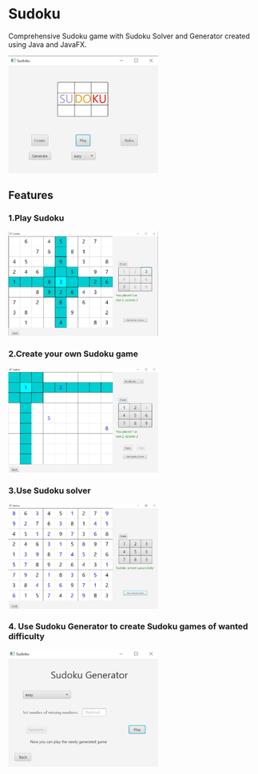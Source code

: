 # Sudoku
Comprehensive Sudoku game with Sudoku Solver and Generator created using Java and JavaFX.

<img src="https://github.com/edtaskin/Sudoku/blob/main/Sample%20Screenshots/sample1.jpg" width="300" heigth="350"/>

## Features
### 1.Play Sudoku
<img src="https://github.com/edtaskin/Sudoku/blob/main/Sample%20Screenshots/sample2.jpg" width="300" heigth="350"/>

### 2.Create your own Sudoku game
<img src="https://github.com/edtaskin/Sudoku/blob/main/Sample%20Screenshots/sample4.jpg" width="300" heigth="350"/>

### 3.Use Sudoku solver
<img src="https://github.com/edtaskin/Sudoku/blob/main/Sample%20Screenshots/sample3.jpg" width="300" heigth="350"/>

### 4. Use Sudoku Generator to create Sudoku games of wanted difficulty
<img src="https://github.com/edtaskin/Sudoku/blob/main/Sample%20Screenshots/sample5.jpg" width="300" heigth="350"/>
